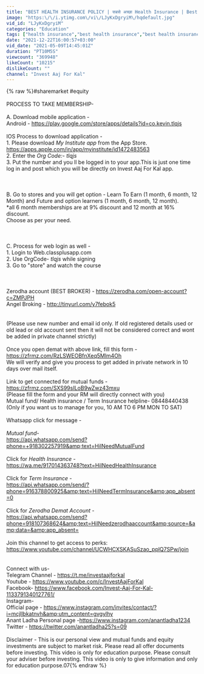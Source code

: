 ```yaml
---
title: "BEST HEALTH INSURANCE POLICY | सबसे अच्छा Health Insurance | Best Mediclaim Policy - 2021-22 |"
image: "https:\/\/i.ytimg.com\/vi\/LJyKxDgryiM\/hqdefault.jpg"
vid_id: "LJyKxDgryiM"
categories: "Education"
tags: ["health insurance","best health insurance","best health insurance in india"]
date: "2021-12-22T16:00:57+03:00"
vid_date: "2021-05-09T14:45:01Z"
duration: "PT10M5S"
viewcount: "369948"
likeCount: "10215"
dislikeCount: ""
channel: "Invest Aaj For Kal"
---
```

{% raw %}#sharemarket #equity<br /><br />PROCESS TO TAKE MEMBERSHIP-<br /><br />A. Download mobile application -<br />Android - <a rel="nofollow" target="blank" href="https://play.google.com/store/apps/details?id=co.kevin.tlqjs">https://play.google.com/store/apps/details?id=co.kevin.tlqjs</a><br /><br />IOS Process to download application - <br />1. Please download *My Institute app* from the App Store.<br /><a rel="nofollow" target="blank" href="https://apps.apple.com/in/app/myinstitute/id1472483563">https://apps.apple.com/in/app/myinstitute/id1472483563</a><br />2. Enter the *Org Code:- tlqjs*<br />3. Put the number and you ll be logged in to your app.This is just one time log in and post which you will be directly on Invest Aaj For Kal app. <br /><br /><br /><br />B. Go to stores and you will get option - Learn To Earn (1 month, 6 month, 12 Month) and Future and option learners (1 month, 6 month,  12 month).<br />*all 6 month memberships are at 9% discount and 12 month at 16% discount. <br />Choose as per your need. <br /><br /><br /><br />C. Process for web login as well - <br />1. Login to Web.classplusapp.com<br />2. Use OrgCode- *tlqjs* while signing<br />3. Go to &quot;store&quot; and watch the course<br /><br /><br /><br />Zerodha account (BEST BROKER) - <a rel="nofollow" target="blank" href="https://zerodha.com/open-account?c=ZMPJPH">https://zerodha.com/open-account?c=ZMPJPH</a> <br />Angel Broking -  <a rel="nofollow" target="blank" href="http://tinyurl.com/y7febok5">http://tinyurl.com/y7febok5</a><br /><br /><br />(Please use new number and email id only. If old registered details used or old lead or old account sent then it will not be considered correct and wont be added in private channel strictly)<br /><br />Once you open demat with above link, fill this form - <br /><a rel="nofollow" target="blank" href="https://zfrmz.com/RzLSWEOBfnXeq5Mlm4Oh">https://zfrmz.com/RzLSWEOBfnXeq5Mlm4Oh</a><br />We will verify and give you process to get added in private network in 10 days over mail itself. <br /><br />Link to get connected for mutual funds - <a rel="nofollow" target="blank" href="https://zfrmz.com/SXS99sILoB9wZwz43mxu">https://zfrmz.com/SXS99sILoB9wZwz43mxu</a><br />(Please fill the form and your RM will directly connect with you)<br />Mutual fund/ Health insurance / Term Insurance helpline- 08448440438 <br />(Only if you want us to manage for you, 10 AM TO 6 PM MON TO SAT)<br /><br />Whatsapp click for message - <br /><br />*Mutual fund*-<br /><a rel="nofollow" target="blank" href="https://api.whatsapp.com/send?phone=+918302257919&amp;text=HiINeedMutualFund">https://api.whatsapp.com/send?phone=+918302257919&amp;text=HiINeedMutualFund</a><br /><br />Click for *Health Insurance* -<br /><a rel="nofollow" target="blank" href="https://wa.me/917014363748?text=HiINeedHealthInsurance">https://wa.me/917014363748?text=HiINeedHealthInsurance</a><br /><br />Click for *Term Insurance* -<br /><a rel="nofollow" target="blank" href="https://api.whatsapp.com/send/?phone=916378800925&amp;text=HiINeedTermInsurance&amp;app_absent=0">https://api.whatsapp.com/send/?phone=916378800925&amp;text=HiINeedTermInsurance&amp;app_absent=0</a><br /><br />Click for *Zerodha Demat Account* -<br /><a rel="nofollow" target="blank" href="https://api.whatsapp.com/send?phone=918107368624&amp;text=HiINeedzerodhaaccount&amp;source=&amp;data=&amp;app_absent=">https://api.whatsapp.com/send?phone=918107368624&amp;text=HiINeedzerodhaaccount&amp;source=&amp;data=&amp;app_absent=</a><br /><br />Join this channel to get access to perks:<br /><a rel="nofollow" target="blank" href="https://www.youtube.com/channel/UCWHCXSKASuSzao_pplQ7SPw/join">https://www.youtube.com/channel/UCWHCXSKASuSzao_pplQ7SPw/join</a><br /><br /><br />Connect with us- <br />Telegram Channel - <a rel="nofollow" target="blank" href="https://t.me/investaajforkal">https://t.me/investaajforkal</a><br />Youtube - <a rel="nofollow" target="blank" href="https://www.youtube.com/c/InvestAajForKal">https://www.youtube.com/c/InvestAajForKal</a><br />Facebook- <a rel="nofollow" target="blank" href="https://www.facebook.com/Invest-Aaj-For-Kal-1133791340127761/">https://www.facebook.com/Invest-Aaj-For-Kal-1133791340127761/</a><br />Instagram- <br />Official page - <a rel="nofollow" target="blank" href="https://www.instagram.com/invites/contact/?i=mcjllbkatnvh&amp;utm_content=gvgylhy">https://www.instagram.com/invites/contact/?i=mcjllbkatnvh&amp;utm_content=gvgylhy</a><br />Anant Ladha Personal page -<a rel="nofollow" target="blank" href="https://www.instagram.com/anantladha1234">https://www.instagram.com/anantladha1234</a><br />Twitter - <a rel="nofollow" target="blank" href="https://twitter.com/anantladha25?s=09">https://twitter.com/anantladha25?s=09</a><br /><br />Disclaimer - This is our personal view and mutual funds and equity investments are subject to market risk. Please read all offer documents before investing. This video is only for education purpose. Please consult your adviser before investing. This video is only to give information and only for education purpose.07{% endraw %}
